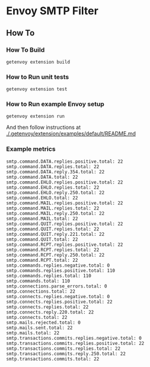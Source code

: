 # Envoy SMTP Filter

## How To

### How To Build

```shell
getenvoy extension build
```

### How to Run unit tests

```shell
getenvoy extension test
```

### How to Run example Envoy setup

```shell
getenvoy extension run
```

And then follow instructions at [./.getenvoy/extension/examples/default/README.md](./.getenvoy/extension/examples/default/README.md)

### Example metrics

```shell
smtp.command.DATA.replies.positive.total: 22
smtp.command.DATA.replies.total: 22
smtp.command.DATA.reply.354.total: 22
smtp.command.DATA.total: 22
smtp.command.EHLO.replies.positive.total: 22
smtp.command.EHLO.replies.total: 22
smtp.command.EHLO.reply.250.total: 22
smtp.command.EHLO.total: 22
smtp.command.MAIL.replies.positive.total: 22
smtp.command.MAIL.replies.total: 22
smtp.command.MAIL.reply.250.total: 22
smtp.command.MAIL.total: 22
smtp.command.QUIT.replies.positive.total: 22
smtp.command.QUIT.replies.total: 22
smtp.command.QUIT.reply.221.total: 22
smtp.command.QUIT.total: 22
smtp.command.RCPT.replies.positive.total: 22
smtp.command.RCPT.replies.total: 22
smtp.command.RCPT.reply.250.total: 22
smtp.command.RCPT.total: 22
smtp.commands.replies.negative.total: 0
smtp.commands.replies.positive.total: 110
smtp.commands.replies.total: 110
smtp.commands.total: 110
smtp.connections.parse_errors.total: 0
smtp.connections.total: 22
smtp.connects.replies.negative.total: 0
smtp.connects.replies.positive.total: 22
smtp.connects.replies.total: 22
smtp.connects.reply.220.total: 22
smtp.connects.total: 22
smtp.mails.rejected.total: 0
smtp.mails.sent.total: 22
smtp.mails.total: 22
smtp.transactions.commits.replies.negative.total: 0
smtp.transactions.commits.replies.positive.total: 22
smtp.transactions.commits.replies.total: 22
smtp.transactions.commits.reply.250.total: 22
smtp.transactions.commits.total: 22
```
